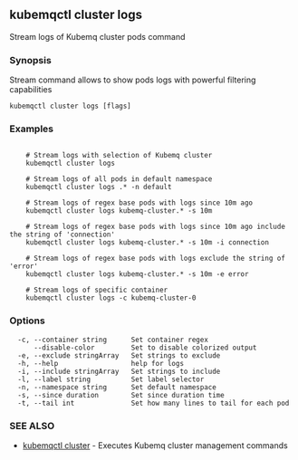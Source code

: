 ## kubemqctl cluster logs

Stream logs of Kubemq cluster pods command

### Synopsis

Stream command allows to show pods logs with powerful filtering capabilities

```
kubemqctl cluster logs [flags]
```

### Examples

```

	# Stream logs with selection of Kubemq cluster
	kubemqctl cluster logs

	# Stream logs of all pods in default namespace
	kubemqctl cluster logs .* -n default

	# Stream logs of regex base pods with logs since 10m ago
	kubemqctl cluster logs kubemq-cluster.* -s 10m

	# Stream logs of regex base pods with logs since 10m ago include the string of 'connection'
	kubemqctl cluster logs kubemq-cluster.* -s 10m -i connection

	# Stream logs of regex base pods with logs exclude the string of 'error'
	kubemqctl cluster logs kubemq-cluster.* -s 10m -e error

	# Stream logs of specific container
	kubemqctl cluster logs -c kubemq-cluster-0

```

### Options

```
  -c, --container string      Set container regex
      --disable-color         Set to disable colorized output
  -e, --exclude stringArray   Set strings to exclude
  -h, --help                  help for logs
  -i, --include stringArray   Set strings to include
  -l, --label string          Set label selector
  -n, --namespace string      Set default namespace
  -s, --since duration        Set since duration time
  -t, --tail int              Set how many lines to tail for each pod
```

### SEE ALSO

* [kubemqctl cluster](kubemqctl_cluster.md)	 - Executes Kubemq cluster management commands


